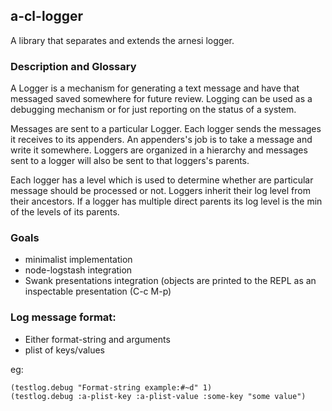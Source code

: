 ## a-cl-logger

A library that separates and extends the arnesi logger.

### Description and Glossary 

A Logger is a mechanism for generating a text message and have that
messaged saved somewhere for future review. Logging can be used as a
debugging mechanism or for just reporting on the status of a system.

Messages are sent to a particular Logger. Each logger sends the messages
it receives to its appenders. An appenders's job is to take a message and
write it somewhere. Loggers are organized in a hierarchy and messages
sent to a logger will also be sent to that loggers's parents.

Each logger has a level which is used to determine whether are particular
message should be processed or not. Loggers inherit their log level from
their ancestors. If a logger has multiple direct parents its log level is
the min of the levels of its parents.

### Goals

 * minimalist implementation
 * node-logstash integration
 * Swank presentations integration (objects are printed to the REPL as
   an inspectable presentation (C-c M-p)

### Log message format:
 * Either format-string and arguments
 * plist of keys/values

eg:

```
(testlog.debug "Format-string example:#~d" 1)
(testlog.debug :a-plist-key :a-plist-value :some-key "some value")
```